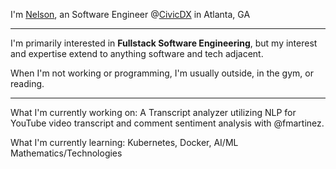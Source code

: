 I'm [Nelson](https://nelsonrodriguez.me/), an Software Engineer @[CivicDX](https://www.civicdx.com/) in Atlanta, GA

--- 

I'm primarily interested in **Fullstack Software Engineering**, but my interest and expertise extend to anything software and tech adjacent. 

When I'm not working or programming, I'm usually outside, in the gym, or reading. 

---

What I'm currently working on: A Transcript analyzer utilizing NLP for YouTube video transcript and comment sentiment analysis with @fmartinez.

What I'm currently learning: Kubernetes, Docker, AI/ML Mathematics/Technologies

